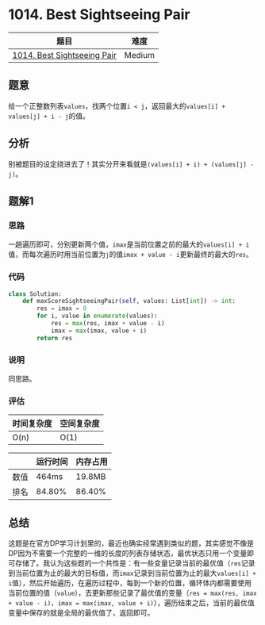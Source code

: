 # 1014. Best Sightseeing Pair

| 题目 | 难度 |
| ---- | ---- |
| [1014. Best Sightseeing Pair](https://leetcode.com/problems/best-sightseeing-pair/) | Medium |

## 题意

给一个正整数列表`values`，找两个位置`i < j`，返回最大的`values[i] + values[j] + i - j`的值。

## 分析

别被题目的设定绕进去了！其实分开来看就是`(values[i] + i) + (values[j] - j)`。

## 题解1

### 思路

一趟遍历即可，分别更新两个值，`imax`是当前位置之前的最大的`values[i] + i`值，而每次遍历时用当前位置为`j`的值`imax + value - i`更新最终的最大的`res`。

### 代码

```python
class Solution:
    def maxScoreSightseeingPair(self, values: List[int]) -> int:
        res = imax = 0
        for i, value in enumerate(values):
            res = max(res, imax + value - i)
            imax = max(imax, value + i)
        return res
```

### 说明

同思路。

### 评估

| 时间复杂度 | 空间复杂度 |
| ---- | ---- |
| O(n) | O(1) |

| | 运行时间 | 内存占用 |
| ---- | ---- | ---- |
| 数值 | 464ms | 19.8MB |
| 排名 | 84.80% | 86.40% |

## 总结

这题是在官方DP学习计划里的，最近也确实经常遇到类似的题，其实感觉不像是DP因为不需要一个完整的一维的长度的列表存储状态，最优状态只用一个变量即可存储了。我认为这些题的一个共性是：有一些变量记录当前的最优值（`res`记录到当前位置为止的最大的目标值，而`imax`记录到当前位置为止的最大`values[i] + i`值），然后开始遍历，在遍历过程中，每到一个新的位置，循环体内都需要使用当前位置的值（`value`），去更新那些记录了最优值的变量（`res = max(res, imax + value - i)`、`imax = max(imax, value + i)`），遍历结束之后，当前的最优值变量中保存的就是全局的最优值了，返回即可。
